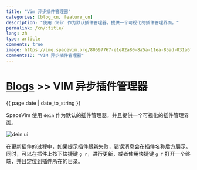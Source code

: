 ```yaml
---
title: "Vim 异步插件管理器"
categories: [blog_cn, feature_cn]
description: "使用 dein 作为默认插件管理器，提供一个可视化的插件管理界面。"
permalink: /cn/:title/
lang: zh
type: article
comments: true
image: https://img.spacevim.org/80597767-e1e82a80-8a5a-11ea-85ad-031a6f3240f0.gif
commentsID: "VIM 异步插件管理器"
---
```


# [Blogs](../blog/) >> VIM 异步插件管理器

{{ page.date | date_to_string }}

SpaceVim 使用 `dein` 作为默认的插件管理器，并且提供一个可视化的插件管理界面。

![dein ui](https://img.spacevim.org/80597767-e1e82a80-8a5a-11ea-85ad-031a6f3240f0.gif)

在更新插件的过程中，如果提示插件跟新失败，错误消息会在插件名称后方展示。
同时，可以在插件上按下快捷键 `g r`，进行更新，或者使用快捷键 `g f`
打开一个终端，并且定位到插件所在的目录。
